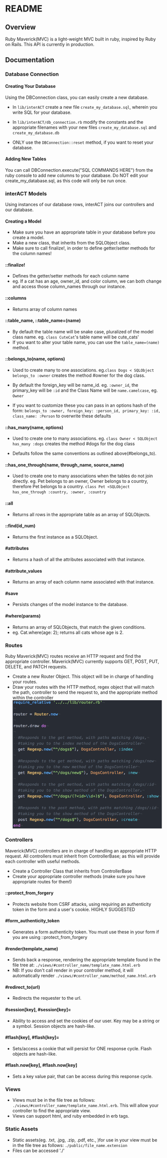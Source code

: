 # README

## Overview
Ruby Maverick(MVC) is a light-weight MVC built in ruby, inspired by Ruby on Rails. This API is currently in production.

## Documentation

### Database Connection

#### Creating Your Database
Using the DBConnection class, you can easily create a new database.

- In `lib/interACT` create a new file `create_my_database.sql`, wherein you write SQL for your database.

- In `lib/interACT/db_connection.rb` modify the constants and the appropriate filenames with your new files `create_my_database.sql` and  `create_my_database.db`

- ONLY use the `DBConnection::reset` method, if you want to reset your database.

#### Adding New Tables
You can call DBConnection.execute("SQL COMMANDS HERE") from the ruby console to add new columns to your database. Do NOT edit your create_my_database.sql, as this code will only be run once.

### interACT Models
Using instances of our database rows, interACT joins our controllers and our database.

#### Creating a Model
- Make sure you have an appropriate table in your database before you create a model.
- Make a new class, that inherits from the SQLObject class.
- Make sure to call finalize!, in order to define getter/setter methods for the column names!

#### ::finalize!
- Defines the getter/setter methods for each column name
- eg. If a cat has an age, owner_id, and color column, we can both change and access those column_names through our instance.

#### ::columns
- Returns array of column names

#### ::table_name, ::table_name=(name)
- By default the table name will be snake case, pluralized of the model class name. eg. `class CuteCat`'s table name will be cute_cats'
- If you want to alter your table name, you can use the `table_name=(name)` method.

#### ::belongs_to(name, options)
- Used to create many to one associations. eg.`class Dogs < SQLObject belongs_to :owner` creates the method #owner for the dog class.

- By default the foreign_key will be name_id. eg. `:owner_id`, the primary_key will be `:id` and the Class Name will be `name.camelcase`, eg. `Owner`

- If you want to customize these you can pass in an options hash of the form:
`belongs_to :owner, foreign_key: :person_id, primary_key: :id, class_name: :Person`
to overwrite these defaults

#### ::has_many(name, options)
- Used to create one to many associations. eg. `class Owner < SQLObject has_many :dogs` creates the method #dogs for the dog class

- Defaults follow the same conventions as outlined above(#belongs_to).

#### ::has_one_through(name, through_name, source_name)
- Used to create one to many associations when the tables do not join directly. eg. Pet belongs to an owner, Owner belongs to a country, therefore Pet belongs to a country. `class Pet <SQLObject has_one_through :country, :owner, :country`

#### ::all
- Returns all rows in the appropriate table as an array of SQLObjects.

#### ::find(id_num)
- Returns the first instance as a SQLObject.

#### #attributes
- Returns a hash of all the attributes associated with that instance.

#### #attribute_values
- Returns an array of each column name associated with that instance.

#### #save
- Persists changes of the model instance to the database.

#### #where(params)
- Returns an array of SQLObjects, that match the given conditions.
- eg. Cat.where(age: 2); returns all cats whose age is 2.

### Routes
Ruby Maverick(MVC) routes receive an HTTP request and find the appropriate controller. Maverick(MVC) currently supports GET, POST, PUT, DELETE, and PATCH requests.

- Create a new Router Object. This object will be in charge of handling your routes.
- Draw your routes with the HTTP method, regex object that will match the path,  controller to send the request to, and the appropriate method within the controller
![router](read-me-images/router.png)

### Controllers
Maverick(MVC) controllers are in charge of handling an appropriate HTTP request. All controllers must inherit from ControllerBase; as this will provide each controller with useful methods.

- Create a Controller Class that inherits from ControllerBase
- Create your appropriate controller methods (make sure you have appropriate routes for them!)

#### ::protect_from_forgery
- Protects website from CSRF attacks, using requiring an authenticity token in the form and a user's cookie. HIGHLY SUGGESTED

#### #form_authenticity_token
- Generates a form authenticity token. You must use these in your form if you are using ::protect_from_forgery

#### #render(template_name)
- Sends back a response, rendering the appropriate template found in the file tree at: `./views/#controller_name/template_name.html.erb`
- NB: If you don't call render in your controller method, it will automatically render `./views/#controller_name/method_name.html.erb`

#### #redirect_to(url)
- Redirects the requester to the url.

#### #session[key], #session[key]=
- Ability to access and set the cookies of our user. Key may be a string or a symbol. Session objects are hash-like.

#### #flash[key], #flash[key]=
- Sets/access a cookie that will persist for ONE response cycle. Flash objects are hash-like.

#### #flash.now[key], #flash.now[key]
-  Sets a key value pair, that can be access during this response cycle.

### Views
- Views must be in the file tree as follows: `./views/#controller_name/template_name.html.erb`. This will allow your controller to find the appropriate view.
- Views can support html, and ruby embedded in erb tags.

### Static Assets
- Static assets(eg. .txt, .jpg, .zip, .pdf, etc., )for use in your view must be in the file tree as follows: `./public/file_name.extension`
- Files can be accessed './'
